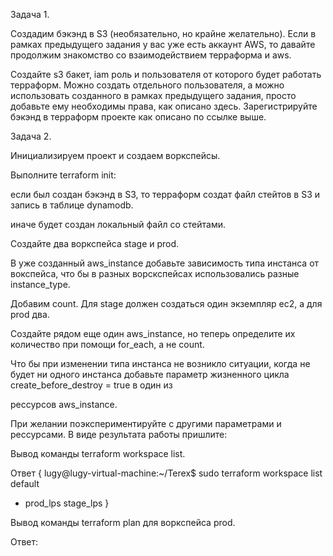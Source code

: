 Задача 1. 

Создадим бэкэнд в S3 (необязательно, но крайне желательно).
Если в рамках предыдущего задания у вас уже есть аккаунт AWS, то давайте продолжим знакомство со взаимодействием терраформа и aws.

Создайте s3 бакет, iam роль и пользователя от которого будет работать терраформ. Можно создать отдельного пользователя, а можно использовать созданного в рамках предыдущего задания, просто добавьте ему необходимы права, как описано здесь.
Зарегистрируйте бэкэнд в терраформ проекте как описано по ссылке выше.

Задача 2.

Инициализируем проект и создаем воркспейсы.

Выполните terraform init:

если был создан бэкэнд в S3, то терраформ создат файл стейтов в S3 и запись в таблице dynamodb.

иначе будет создан локальный файл со стейтами.

Создайте два воркспейса stage и prod.

В уже созданный aws_instance добавьте зависимость типа инстанса от вокспейса, что бы в разных ворскспейсах использовались разные instance_type.

Добавим count. Для stage должен создаться один экземпляр ec2, а для prod два.

Создайте рядом еще один aws_instance, но теперь определите их количество при помощи for_each, а не count.

Что бы при изменении типа инстанса не возникло ситуации, когда не будет ни одного инстанса добавьте параметр жизненного цикла create_before_destroy = true в один из 

рессурсов aws_instance.

При желании поэкспериментируйте с другими параметрами и рессурсами.
В виде результата работы пришлите:

Вывод команды terraform workspace list.

Ответ
{
lugy@lugy-virtual-machine:~/Terex$ sudo terraform workspace list
  default
* prod_lps
  stage_lps
}

Вывод команды terraform plan для воркспейса prod.

Ответ:


